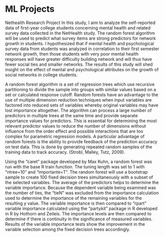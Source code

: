 # ML Projects

Nethealth Research Project
In this study, I aim to analyze the self-reported data of first-year college students concerning mental health and related survey data collected in the NetHealth study. The random forest algorithm will be used to predict what survey items are strong predictors for network growth in students. I hypothesized that if mental health and psychological survey data from students was analyzed in correlation to their first semester network growth, then those students with very poor mental health responses will have greater difficulty building network and will thus have fewer social ties and smaller networks. The results of this study will shed insight on the effect of mental and psychological attributes on the growth of social networks in college students.

A random forest algorithm is a set of regression trees which use recursive partitioning to divide the sample into groups with similar values based on a set or calculated response cutoff. Random forests have an advantage to the use of multiple dimension reduction techniques when input variables are factored into reduced sets of variables whereby original variables may have lost importance altogether. The algorithm can process a large number of predictors in multiple trees at the same time and provide separate importance values for predictors. This is essential for determining the most relevant predictor values to reduce the number of dimensions without influence from the order effect and possible interactions that are too complex for parametric regression models. A particular advantage of random forests is the ability to provide feedback of the prediction accuracy on test data. This is done by generating repeated random samples of the training data to track accuracy. (Strobl, Malley, Tutz, 2009).

Using the “caret” package developed by Max Kuhn, a random forest was run with the base R train function. The tuning length was set to 1 with “ntree=10” and “importante=T”. The random forest will use a bootstrap sample to create 100 fixed decision trees simultaneously with a subset of the selected variables. The average of the predictors helps to determine the variable importance. Because the dependent variable being examined was the number of ties, the “tieN” was excluded from the importance calculation used to determine the importance of the remaining variables for the resulting y value. The variable importance is then compared to “rpart” variable importance calculated using the “partykit” package in R developed in R by Hothorn and Zeileis. The importance levels are then compared to determine if there is continuity in the significance of measured variables. Results of the variable importance tests show the improvement in the variable selection among the fixed decision trees accordingly.
